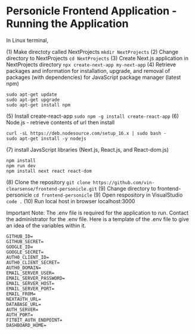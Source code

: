 # Personicle Frontend Application - Running the Application

In Linux terminal, 

(1) Make directoty called NextProjects
```mkdir NextProjects```
(2) Change directory to NextProjects
```cd NextProjects```
(3) Create Next.js application in NextProjects directory
```npx create-next-app my-next-app```
(4) Retrieve packages and information for installation, upgrade, and removal of packages (with dependencies) for JavaScript package manager (latest npm)
```
sudo apt-get update
sudo apt-get upgrade
sudo apt-get install npm
```
(5) Install create-react-app
```sudo npm -g install create-react-app```
(6) Node.js - retrieve contents of url then install
```
curl -sL https://deb.nodesource.com/setup_16.x | sudo bash -
sudo apt-get install -y nodejs
```
(7) install JavsScript libraries (Next.js, React.js, and React-dom.js)
```
npm install
npm run dev
npm install next react react-dom
```
(8) Clone the repository
```git clone https://github.com/vin-clearsense/frontend-personicle.git```
(9) Change directory to frontend-personicle
```cd frontend-personicle```
(9) Open respository in VisualStudio
```code .```
(10) Run local host in browser
localhost:3000

Important Note: The .env file is required for the application to run. Contact the administrator for the .env file. Here is a template of the .env file to give an idea of the variables within it. 
```
GITHUB_ID=
GITHUB_SECRET=
GOOGLE_ID=
GOOGLE_SECRET=
AUTH0_CLIENT_ID=
AUTH0_CLIENT_SECRET=
AUTH0_DOMAIN=
EMAIL_SERVER_USER=
EMAIL_SERVER_PASSWORD=
EMAIL_SERVER_HOST=
EMAIL_SERVER_PORT=
EMAIL_FROM=
NEXTAUTH_URL=
DATABASE_URL=
AUTH_SERVER=
AUTH_PORT=
FITBIT_AUTH_ENDPOINT=
DASHBOARD_HOME=
```